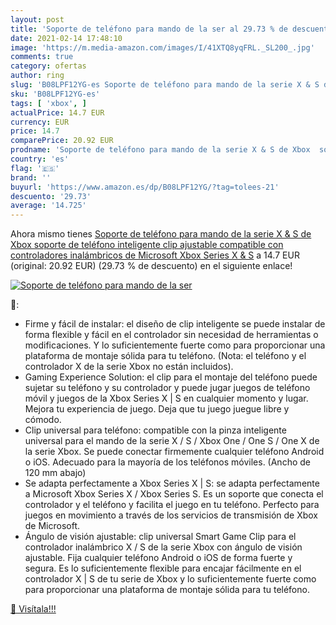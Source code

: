 ```yaml
---
layout: post
title: 'Soporte de teléfono para mando de la ser al 29.73 % de descuento'
date: 2021-02-14 17:48:10
image: 'https://m.media-amazon.com/images/I/41XTQ8yqFRL._SL200_.jpg'
comments: true
category: ofertas
author: ring
slug: 'B08LPF12YG-es Soporte de teléfono para mando de la serie X & S de Xbox...'
sku: 'B08LPF12YG-es'
tags: [ 'xbox', ]
actualPrice: 14.7 EUR
currency: EUR
price: 14.7
comparePrice: 20.92 EUR
prodname: 'Soporte de teléfono para mando de la serie X & S de Xbox  soporte de teléfono inteligente  clip ajustable  compatible con controladores inalámbricos de Microsoft Xbox Series X & S'
country: 'es'
flag: '🇪🇸'
brand: ''
buyurl: 'https://www.amazon.es/dp/B08LPF12YG/?tag=tolees-21'
descuento: '29.73'
average: '14.725'
---
```


Ahora mismo tienes [Soporte de teléfono para mando de la serie X & S de Xbox  soporte de teléfono inteligente  clip ajustable  compatible con controladores inalámbricos de Microsoft Xbox Series X & S](https://www.amazon.es/dp/B08LPF12YG/?tag=tolees-21) a 14.7 EUR (original: 20.92 EUR) (29.73 %  de descuento) en el siguiente enlace!

[![Soporte de teléfono para mando de la ser](https://m.media-amazon.com/images/I/41XTQ8yqFRL._SL200_.jpg)](https://www.amazon.es/dp/B08LPF12YG/?tag=tolees-21)

🔎:

- Firme y fácil de instalar: el diseño de clip inteligente se puede instalar de forma flexible y fácil en el controlador sin necesidad de herramientas o modificaciones. Y lo suficientemente fuerte como para proporcionar una plataforma de montaje sólida para tu teléfono. (Nota: el teléfono y el controlador X de la serie Xbox no están incluidos).
- Gaming Experience Solution: el clip para el montaje del teléfono puede sujetar su teléfono y su controlador y puede jugar juegos de teléfono móvil y juegos de la Xbox Series X | S en cualquier momento y lugar. Mejora tu experiencia de juego. Deja que tu juego juegue libre y cómodo.
- Clip universal para teléfono: compatible con la pinza inteligente universal para el mando de la serie X / S / Xbox One / One S / One X de la serie Xbox. Se puede conectar firmemente cualquier teléfono Android o iOS. Adecuado para la mayoría de los teléfonos móviles. (Ancho de 120 mm abajo)
- Se adapta perfectamente a Xbox Series X | S: se adapta perfectamente a Microsoft Xbox Series X / Xbox Series S. Es un soporte que conecta el controlador y el teléfono y facilita el juego en tu teléfono. Perfecto para juegos en movimiento a través de los servicios de transmisión de Xbox de Microsoft.
- Ángulo de visión ajustable: clip universal Smart Game Clip para el controlador inalámbrico X / S de la serie Xbox con ángulo de visión ajustable. Fija cualquier teléfono Android o iOS de forma fuerte y segura. Es lo suficientemente flexible para encajar fácilmente en el controlador X | S de tu serie de Xbox y lo suficientemente fuerte como para proporcionar una plataforma de montaje sólida para tu teléfono.

[🛒 Visítala!!!](https://www.amazon.es/dp/B08LPF12YG/?tag=tolees-21)
